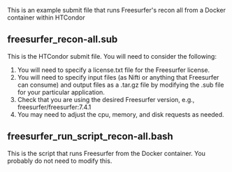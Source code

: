 This is an example submit file that runs Freesurfer's recon all from a Docker container within HTCondor

## freesurfer_recon-all.sub
This is the HTCondor submit file. You will need to consider the following:
 1. You will need to specify a license.txt file for the Freesurfer license.
 2. You will need to specify input files (as Nifti or anything that Freesurfer can consume) and output files as a .tar.gz file by modifying the .sub file for your particular application.
 3. Check that you are using the desired Freesurfer version, e.g., freesurfer/freesurfer:7.4.1
 4. You may need to adjust the cpu, memory, and disk requests as needed.

 ## freesurfer_run_script_recon-all.bash
 This is the script that runs Freesurfer from the Docker container. You probably do not need to modify this.